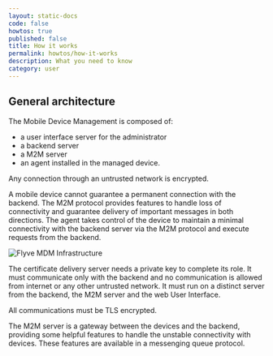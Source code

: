 ```yaml
---
layout: static-docs
code: false
howtos: true
published: false
title: How it works
permalink: howtos/how-it-works
description: What you need to know
category: user
---
```


## General architecture

The Mobile Device Management is composed of:

* a user interface server for the administrator
* a backend server
* a M2M server
* an agent installed in the managed device.

Any connection through an untrusted network is encrypted.

A mobile device cannot guarantee a permanent connection with the backend. The M2M protocol provides features to handle loss of connectivity and guarantee delivery of important messages in both directions. The agent takes control of the device to maintain a minimal connectivity with the backend server via the M2M protocol and execute requests from the backend.

<img src="{{ '/images/general-architecture.png' | absolute_url }}" alt="Flyve MDM Infrastructure">

The certificate delivery server needs a private key to complete its role. It must communicate only with the backend and no communication is allowed from internet or any other untrusted network. It must run on a distinct server from the backend, the M2M server and the web User Interface.

All communications must be TLS encrypted.

The M2M server is a gateway between the devices and the backend, providing some helpful features to handle the unstable connectivity with devices. These features are available in a messenging queue protocol.
